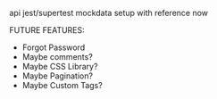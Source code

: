 api jest/supertest
mockdata setup with reference now

FUTURE FEATURES:

- Forgot Password
- Maybe comments?
- Maybe CSS Library?
- Maybe Pagination?
- Maybe Custom Tags?
